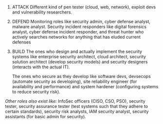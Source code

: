 1. ATTACK
	Different kind of pen tester (cloud, web, network), exploit devs and vulnerability researchers.
2. DEFEND
	Monitoring roles like security admin, cyber defense analyst, malware analyst. Security incident responders like digital forensics analyst, cyber defense incident responder, and threat hunter who actively searches networks for anything that has eluded current defenses
3. BUILD
	The ones who design and actually implement the security systems like enterprise security architect, cloud architect, security solution architect (develop security models) and security designers (interacts with the actual IT). 
	
	The ones who secure as they develop like software devs, devsecops (automate security as developing), site reliability engineer (for availability and performance) and system hardener (configuring systems to reduce security risk).

*Other roles also exist like:* InfoSec officers (CISO, CSO, PSO), security tester, security assurance tester (test systems such that they adhere to certain standards), security risk analysts, IAM security analyst, security assistants (for basic admin for security).